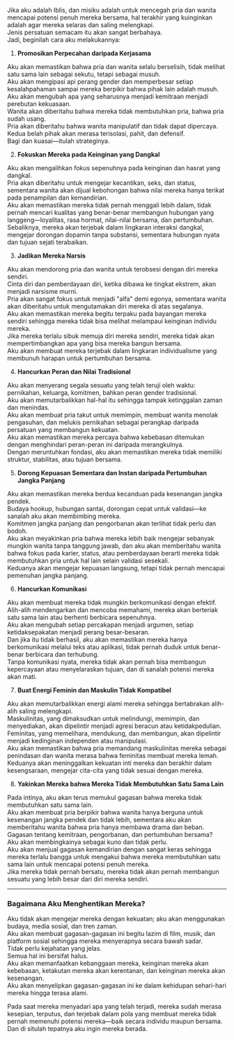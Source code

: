Jika aku adalah Iblis, dan misiku adalah untuk mencegah pria dan wanita mencapai potensi penuh mereka bersama, 
hal terakhir yang kuinginkan adalah agar mereka selaras dan saling melengkapi.  
Jenis persatuan semacam itu akan sangat berbahaya.  
Jadi, beginilah cara aku melakukannya:

1. **Promosikan Perpecahan daripada Kerjasama**

Aku akan memastikan bahwa pria dan wanita selalu berselisih, tidak melihat satu sama lain sebagai sekutu, tetapi sebagai musuh.  
Aku akan mengipasi api perang gender dan memperbesar setiap kesalahpahaman sampai mereka berpikir bahwa pihak lain adalah musuh.  
Aku akan mengubah apa yang seharusnya menjadi kemitraan menjadi perebutan kekuasaan.  
Wanita akan diberitahu bahwa mereka tidak membutuhkan pria, bahwa pria sudah usang.  
Pria akan diberitahu bahwa wanita manipulatif dan tidak dapat dipercaya.  
Kedua belah pihak akan merasa terisolasi, pahit, dan defensif.  
Bagi dan kuasai—itulah strateginya.

2. **Fokuskan Mereka pada Keinginan yang Dangkal**

Aku akan mengalihkan fokus sepenuhnya pada keinginan dan hasrat yang dangkal.  
Pria akan diberitahu untuk mengejar kecantikan, seks, dan status, sementara wanita akan dijual kebohongan bahwa nilai mereka hanya terikat pada penampilan dan kemandirian.  
Aku akan memastikan mereka tidak pernah menggali lebih dalam, tidak pernah mencari kualitas yang benar-benar membangun hubungan yang langgeng—loyalitas, rasa hormat, nilai-nilai bersama, dan pertumbuhan.  
Sebaliknya, mereka akan terjebak dalam lingkaran interaksi dangkal, mengejar dorongan dopamin tanpa substansi, sementara hubungan nyata dan tujuan sejati terabaikan.

3. **Jadikan Mereka Narsis**

Aku akan mendorong pria dan wanita untuk terobsesi dengan diri mereka sendiri.  
Cinta diri dan pemberdayaan diri, ketika dibawa ke tingkat ekstrem, akan menjadi narsisme murni.  
Pria akan sangat fokus untuk menjadi "alfa" demi egonya, sementara wanita akan diberitahu untuk mengutamakan diri mereka di atas segalanya.  
Aku akan memastikan mereka begitu terpaku pada bayangan mereka sendiri sehingga mereka tidak bisa melihat melampaui keinginan individu mereka.  
Jika mereka terlalu sibuk memuja diri mereka sendiri, mereka tidak akan mempertimbangkan apa yang bisa mereka bangun bersama.  
Aku akan membuat mereka terjebak dalam lingkaran individualisme yang membunuh harapan untuk pertumbuhan bersama.

4. **Hancurkan Peran dan Nilai Tradisional**

Aku akan menyerang segala sesuatu yang telah teruji oleh waktu: pernikahan, keluarga, komitmen, bahkan peran gender tradisional.  
Aku akan memutarbalikkan hal-hal itu sehingga tampak ketinggalan zaman dan menindas.  
Aku akan membuat pria takut untuk memimpin, membuat wanita menolak pengasuhan, dan melukis pernikahan sebagai perangkap daripada persatuan yang membangun kekuatan.  
Aku akan memastikan mereka percaya bahwa kebebasan ditemukan dengan menghindari peran-peran ini daripada merangkulnya.  
Dengan meruntuhkan fondasi, aku akan memastikan mereka tidak memiliki struktur, stabilitas, atau tujuan bersama.

5. **Dorong Kepuasan Sementara dan Instan daripada Pertumbuhan Jangka Panjang**

Aku akan memastikan mereka berdua kecanduan pada kesenangan jangka pendek.  
Budaya hookup, hubungan santai, dorongan cepat untuk validasi—ke sanalah aku akan membimbing mereka.  
Komitmen jangka panjang dan pengorbanan akan terlihat tidak perlu dan bodoh.  
Aku akan meyakinkan pria bahwa mereka lebih baik mengejar sebanyak mungkin wanita tanpa tanggung jawab, dan aku akan memberitahu wanita bahwa fokus pada karier, status, atau pemberdayaan berarti mereka tidak membutuhkan pria untuk hal lain selain validasi sesekali.  
Keduanya akan mengejar kepuasan langsung, tetapi tidak pernah mencapai pemenuhan jangka panjang.

6. **Hancurkan Komunikasi**

Aku akan membuat mereka tidak mungkin berkomunikasi dengan efektif.  
Alih-alih mendengarkan dan mencoba memahami, mereka akan berteriak satu sama lain atau berhenti berbicara sepenuhnya.  
Aku akan mengubah setiap percakapan menjadi argumen, setiap ketidaksepakatan menjadi perang besar-besaran.  
Dan jika itu tidak berhasil, aku akan memastikan mereka hanya berkomunikasi melalui teks atau aplikasi, tidak pernah duduk untuk benar-benar berbicara dan terhubung.  
Tanpa komunikasi nyata, mereka tidak akan pernah bisa membangun kepercayaan atau menyelaraskan tujuan, dan di sanalah potensi mereka akan mati.

7. **Buat Energi Feminin dan Maskulin Tidak Kompatibel**

Aku akan memutarbalikkan energi alami mereka sehingga bertabrakan alih-alih saling melengkapi.  
Maskulinitas, yang dimaksudkan untuk melindungi, memimpin, dan menyediakan, akan dipelintir menjadi agresi beracun atau ketidakpedulian.  
Feminitas, yang memelihara, mendukung, dan membangun, akan dipelintir menjadi kedinginan independen atau manipulasi.  
Aku akan memastikan bahwa pria memandang maskulinitas mereka sebagai penindasan dan wanita merasa bahwa feminitas membuat mereka lemah.  
Keduanya akan meninggalkan kekuatan inti mereka dan berakhir dalam kesengsaraan, mengejar cita-cita yang tidak sesuai dengan mereka.

8. **Yakinkan Mereka bahwa Mereka Tidak Membutuhkan Satu Sama Lain**

Pada intinya, aku akan terus memukul gagasan bahwa mereka tidak membutuhkan satu sama lain.  
Aku akan membuat pria berpikir bahwa wanita hanya berguna untuk kesenangan jangka pendek dan tidak lebih, sementara aku akan memberitahu wanita bahwa pria hanya membawa drama dan beban.  
Gagasan tentang kemitraan, pengorbanan, dan pertumbuhan bersama?  
Aku akan membingkainya sebagai kuno dan tidak perlu.  
Aku akan menjual gagasan kemandirian dengan sangat keras sehingga mereka terlalu bangga untuk mengakui bahwa mereka membutuhkan satu sama lain untuk mencapai potensi penuh mereka.  
Jika mereka tidak pernah bersatu, mereka tidak akan pernah membangun sesuatu yang lebih besar dari diri mereka sendiri.

---

### Bagaimana Aku Menghentikan Mereka?

Aku tidak akan mengejar mereka dengan kekuatan; aku akan menggunakan budaya, media sosial, dan tren zaman.  
Aku akan membuat gagasan-gagasan ini begitu lazim di film, musik, dan platform sosial sehingga mereka menyerapnya secara bawah sadar.  
Tidak perlu kejahatan yang jelas.  
Semua hal ini bersifat halus.  
Aku akan memanfaatkan kebanggaan mereka, keinginan mereka akan kebebasan, ketakutan mereka akan kerentanan, dan keinginan mereka akan kesenangan.  
Aku akan menyelipkan gagasan-gagasan ini ke dalam kehidupan sehari-hari mereka hingga terasa alami.

Pada saat mereka menyadari apa yang telah terjadi, mereka sudah merasa kesepian, terputus, dan terjebak dalam pola yang membuat mereka tidak pernah memenuhi potensi mereka—baik secara individu maupun bersama.  
Dan di situlah tepatnya aku ingin mereka berada.
